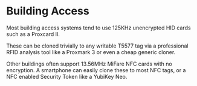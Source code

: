# Building Access

Most building access systems tend to use 125KHz unencrypted HID cards such as a Proxcard II.

These can be cloned trivially to any writable T5577 tag via a professional RFID analysis tool like a Proxmark 3 or even a cheap generic cloner. 

Other buildings often support 13.56MHz MiFare NFC cards with no encryption. A smartphone can easily clone these to most NFC tags, or a NFC enabled Security Token like a YubiKey Neo.
